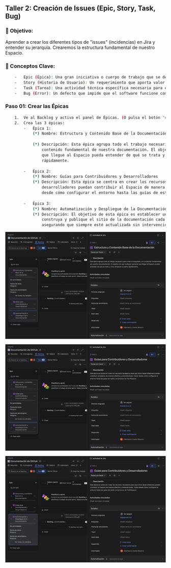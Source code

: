 ## Taller 2: Creación de Issues (Epic, Story, Task, Bug)

### 📌 Objetivo: 

Aprender a crear los diferentes tipos de "issues" (incidencias) en Jira y entender su jerarquía.
Crearemos la estructura fundamental de nuestro Espacio.

### 📄 Conceptos Clave: 

```bash
    -   Epic (Épica): Una gran iniciativa o cuerpo de trabajo que se descompone en historias.
    -   Story (Historia de Usuario): Un requerimiento que aporta valor al usuario.
    -   Task (Tarea): Una actividad técnica específica necesaria para el Espacio. Es una acción concreta.
    -   Bug (Error): Un defecto que impide que el software funcione como se espera.
```

### Paso 01: Crear las Épicas

```bash
    1.  Ve al Backlog y activa el panel de Épicas. (O pulsa el botón "e" para abrirlo)
    2.  Crea las 3 épicas:
        -   Épica 1:
            (*) Nombre: Estructura y Contenido Base de la Documentación
            
            (*) Descripción: Esta épica agrupa todo el trabajo necesario para crear el esqueleto y el
                contenido fundamental de nuestra documentación. El objetivo es que cualquier persona
                que llegue al Espacio pueda entender de qué se trata y cómo empezar a usarlo
                rápidamente.

        -   Épica 2:
            (*) Nombre: Guías para Contribuidores y Desarrolladores
            (*) Descripción: Esta épica se centra en crear los recursos necesarios para que otros
                desarrolladores puedan contribuir al Espacio de manera efectiva y estandarizada. Cubre
                desde cómo configurar el entorno hasta las guías de estilo y el proceso de Pull Request.

        -   Épica 3:
            (*) Nombre: Automatización y Despliegue de la Documentación
            (*) Descripción: El objetivo de esta épica es establecer un sistema automatizado que
                construya y publique el sitio de la documentación cada vez que se realizan cambios,
                asegurando que siempre esté actualizada sin intervención manual.
```

<p align="center">
  <img src="./img/lab-02/answer-01A.png" alt="answer-01A" width="900">
</p>

<p align="center">
  <img src="./img/lab-02/answer-01B.png" alt="answer-01B" width="900">
</p>

<p align="center">
  <img src="./img/lab-02/answer-01C.png" alt="answer-01C" width="900">
</p>
